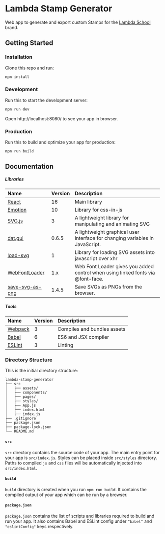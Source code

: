 # Lambda Stamp Generator

Web app to generate and export custom Stamps for the [Lambda School](https://lambdaschool.com/) brand.

## Getting Started

### Installation

Clone this repo and run:

```bash
npm install
```

### Development

Run this to start the development server:

```bash
npm run dev
```

Open http://localhost:8080/ to see your app in browser.

### Production

Run this to build and optimize your app for production:

```bash
npm run build
```

## Documentation

##### Libraries

| Name | Version | Description |
| :--- | :--- | :--- |
| [React] | 16 | Main library |
| [Emotion] | 10 | Library for css-in-js |
| [SVG.js] | 3 | A lightweight library for manipulating and animating SVG |
| [dat.gui] | 0.6.5 | A lightweight graphical user interface for changing variables in JavaScript. |
| [load-svg] | 1 | Library for loading SVG assets into javascript over xhr
| [WebFontLoader] | 1.x | Web Font Loader gives you added control when using linked fonts via @font-face.
| [save-svg-as-png] | 1.4.5 | Save SVGs as PNGs from the browser.

##### Tools

| Name | Version | Description |
| :--- | :--- | :--- |
| [Webpack] | 3 | Compiles and bundles assets |
| [Babel] | 6 | ES6 and JSX compiler |
| [ESLint] | 3 | Linting |

### Directory Structure

This is the initial directory structure:

```
lambda-stamp-generator
├── src
│   ├── assets/
│   ├── components/
│   ├── pages/
│   ├── styles/
│   ├── App.js
│   ├── index.html
│   ├── index.js
├── .gitignore
├── package.json
├── package-lock.json
└── README.md
```

#### `src`

`src` directory contains the source code of your app. The main entry point for your app is `src/index.js`. Styles can be placed inside `src/styles` directory. Paths to compiled `js` and `css` files will be automatically injected into `src/index.html`.

#### `build`

`build` directory is created when you run `npm run build`. It contains the compiled output of your app which can be run by a browser.

#### `package.json`

`package.json` contains the list of scripts and libraries required to build and run your app. It also contains Babel and ESLint config under `"babel"` and `"eslintConfig"` keys respectively.

[React]: https://reactjs.org
[Webpack]: https://webpack.js.org/
[ESLint]: https://eslint.org/
[Babel]: https://babeljs.io/
[SVG.js]: https://svgjs.com/docs/3.0/
[Emotion]: https://github.com/emotion-js/emotion
[dat.gui]: https://github.com/dataarts/dat.gui
[load-svg]: https://github.com/substack/load-svg
[WebFontLoader]: https://github.com/typekit/webfontloader
[save-svg-as-png]: https://github.com/exupero/saveSvgAsPng
